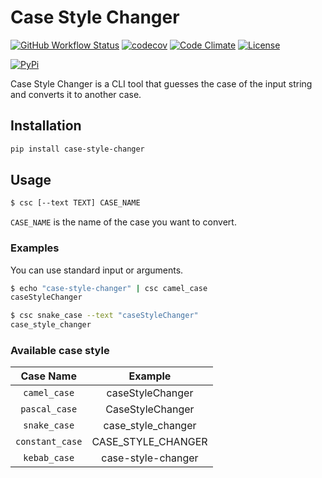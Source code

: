 # Case Style Changer

[![GitHub Workflow Status](https://img.shields.io/github/workflow/status/xkumiyu/case-style-changer/Python%20package)](https://github.com/xkumiyu/case-style-changer/actions) [![codecov](https://img.shields.io/codecov/c/github/xkumiyu/case-style-changer)](https://codecov.io/gh/xkumiyu/case-style-changer) [![Code Climate](https://img.shields.io/codeclimate/maintainability/xkumiyu/case-style-changer)](https://codeclimate.com/github/xkumiyu/case-style-changer) [![License](https://img.shields.io/github/license/xkumiyu/case-style-changer)](LICENSE)

[![PyPi](https://img.shields.io/pypi/v/case-style-changer)]()

Case Style Changer is a CLI tool that guesses the case of the input string and converts it to another case.

## Installation

``` sh
pip install case-style-changer
```

## Usage

``` sh
$ csc [--text TEXT] CASE_NAME
```

`CASE_NAME` is the name of the case you want to convert.

### Examples

You can use standard input or arguments.

``` sh
$ echo "case-style-changer" | csc camel_case
caseStyleChanger
```

``` sh
$ csc snake_case --text "caseStyleChanger"
case_style_changer
```

### Available case style

| Case Name | Example |
|:--:|:--:|
| `camel_case` | caseStyleChanger |
| `pascal_case` | CaseStyleChanger |
| `snake_case` | case_style_changer |
| `constant_case` | CASE_STYLE_CHANGER |
| `kebab_case` | case-style-changer |
